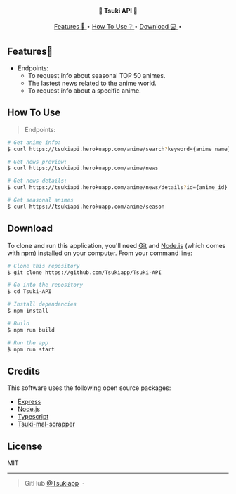 <h4 align="center">🌌 Tsuki API 🌌</h4>

<p align="center">
  <a href="#Features"> Features 🦾 </a> •
  <a href="#how-to-use">How To Use ❔ </a> •
  <a href="#download">Download 💻 </a> •
</p>



## Features🦾

* Endpoints:  
  - To request info about seasonal TOP 50 animes.
  - The lastest news related to the anime world.
  - To request info about a specific anime.


## How To Use
> Endpoints:
```bash
# Get anime info:
$ curl https://tsukiapi.herokuapp.com/anime/search?keyword={anime name}&type=anime

# Get news preview:
$ curl https://tsukiapi.herokuapp.com/anime/news

# Get news details:
$ curl https://tsukiapi.herokuapp.com/anime/news/details?id={anime_id}

# Get seasonal animes
$ curl https://tsukiapi.herokuapp.com/anime/season
```

## Download


To clone and run this application, you'll need [Git](https://git-scm.com) and [Node.js](https://nodejs.org/en/download/) (which comes with [npm](http://npmjs.com)) installed on your computer. From your command line:

```bash
# Clone this repository
$ git clone https://github.com/Tsukiapp/Tsuki-API

# Go into the repository
$ cd Tsuki-API

# Install dependencies
$ npm install

# Build
$ npm run build

# Run the app
$ npm run start

```


## Credits

This software uses the following open source packages:

- [Express](http://expressjs.com/)
- [Node.js](https://nodejs.org/)
- [Typescript](https://www.typescriptlang.org/)
- [Tsuki-mal-scrapper](https://github.com/Tsukiapp/MAL-scrapper)


## License

MIT

---

> GitHub [@Tsukiapp](https://github.com/Tsukiapp) &nbsp;&middot;&nbsp;